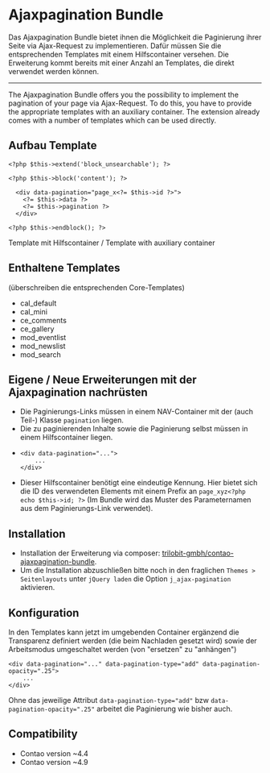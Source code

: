 Ajaxpagination Bundle
=====================

Das Ajaxpagination Bundle bietet ihnen die Möglichkeit die Paginierung ihrer Seite via Ajax-Request zu implementieren. Dafür müssen Sie die entsprechenden Templates mit einem Hilfscontainer versehen. Die Erweiterung kommt bereits mit einer Anzahl an Templates, die direkt verwendet werden können. 

---

The Ajaxpagination Bundle offers you the possibility to implement the pagination of your page via Ajax-Request. To do this, you have to provide the appropriate templates with an auxiliary container. The extension already comes with a number of templates which can be used directly.


Aufbau Template
---------------
```
<?php $this->extend('block_unsearchable'); ?>

<?php $this->block('content'); ?>

  <div data-pagination="page_x<?= $this->id ?>">
    <?= $this->data ?>
    <?= $this->pagination ?>
  </div>

<?php $this->endblock(); ?>
```
Template mit Hilfscontainer / Template with auxiliary container

Enthaltene Templates
--------------------
(überschreiben die entsprechenden Core-Templates)
- cal_default
- cal_mini
- ce_comments
- ce_gallery
- mod_eventlist
- mod_newslist
- mod_search

Eigene / Neue Erweiterungen mit der Ajaxpagination nachrüsten
-------------------------------------------------------------
- Die Paginierungs-Links müssen in einem NAV-Container mit der (auch Teil-) Klasse `pagination` liegen.
- Die zu paginierenden Inhalte sowie die Paginierung selbst müssen in einem Hilfscontainer liegen. 
- ```
  <div data-pagination="...">
      ...
  </div>
  ```
- Dieser Hilfscontainer benötigt eine eindeutige Kennung. Hier bietet sich die ID des verwendeten Elements mit einem Prefix an `page_xyz<?php echo $this->id; ?>` (Im Bundle wird das Muster des Parameternamen aus dem Paginierungs-Link verwendet).


Installation
------------
- Installation der Erweiterung via composer: [trilobit-gmbh/contao-ajaxpagination-bundle](https://packagist.org/packages/trilobit-gmbh/contao-ajaxpagination-bundle).
- Um die Installation abzuschließen bitte noch in den fraglichen `Themes > Seitenlayouts` unter `jQuery laden` die Option `j_ajax-pagination` aktivieren. 



Konfiguration
-------------

In den Templates kann jetzt im umgebenden Container ergänzend die Transparenz definiert werden (die beim Nachladen gesetzt wird) sowie der Arbeitsmodus umgeschaltet werden (von "ersetzen" zu "anhängen")

```
<div data-pagination="..." data-pagination-type="add" data-pagination-opacity=".25">
    ...
</div>
```
Ohne das jeweilige Attribut `data-pagination-type="add"` bzw `data-pagination-opacity=".25"` arbeitet die Paginierung wie bisher auch.

Compatibility
-------------

- Contao version ~4.4
- Contao version ~4.9